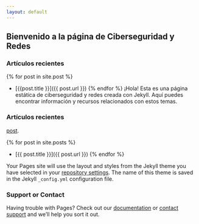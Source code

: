```yaml
---
layout: default
---
```


## Bienvenido a la página de Ciberseguridad y Redes
### Artículos recientes

{% for post in site.post %}
- [{{post.title }}]({{ post.url }})
{% endfor %}
¡Hola! Esta es una página estática de ciberseguridad y redes creada con Jekyll. Aquí puedes encontrar información y recursos relacionados con estos temas.

### Artículos recientes
[post](_posts/28-04-2024.md).

{% for post in site.posts %}
- [{{ post.title }}]({{ post.url }})
{% endfor %}

Your Pages site will use the layout and styles from the Jekyll theme you have selected in your [repository settings](https://github.com/peimando/peimando.github.io/settings/pages). The name of this theme is saved in the Jekyll `_config.yml` configuration file.

### Support or Contact

Having trouble with Pages? Check out our [documentation](https://docs.github.com/categories/github-pages-basics/) or [contact support](https://support.github.com/contact) and we’ll help you sort it out.

